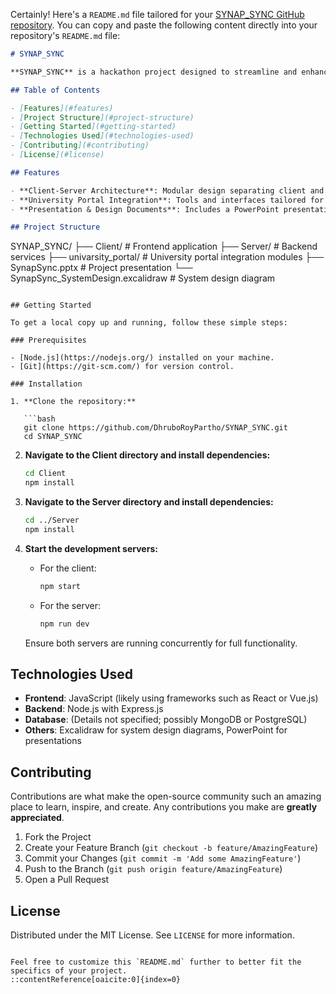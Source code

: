 Certainly! Here's a `README.md` file tailored for your [SYNAP\_SYNC GitHub repository](https://github.com/DhruboRoyPartho/SYNAP_SYNC). You can copy and paste the following content directly into your repository's `README.md` file:

```markdown
# SYNAP_SYNC

**SYNAP_SYNC** is a hackathon project designed to streamline and enhance the synchronization of data and processes within university portals. This project aims to provide a seamless interface for managing university-related data, ensuring efficient communication between clients and servers.

## Table of Contents

- [Features](#features)
- [Project Structure](#project-structure)
- [Getting Started](#getting-started)
- [Technologies Used](#technologies-used)
- [Contributing](#contributing)
- [License](#license)

## Features

- **Client-Server Architecture**: Modular design separating client and server functionalities for better scalability and maintenance.
- **University Portal Integration**: Tools and interfaces tailored for university data management.
- **Presentation & Design Documents**: Includes a PowerPoint presentation and system design diagrams to illustrate the project's architecture and workflow.

## Project Structure

```

SYNAP\_SYNC/
├── Client/                     # Frontend application
├── Server/                     # Backend services
├── univarsity\_portal/          # University portal integration modules
├── SynapSync.pptx              # Project presentation
└── SynapSync\_SystemDesign.excalidraw  # System design diagram

````

## Getting Started

To get a local copy up and running, follow these simple steps:

### Prerequisites

- [Node.js](https://nodejs.org/) installed on your machine.
- [Git](https://git-scm.com/) for version control.

### Installation

1. **Clone the repository:**

   ```bash
   git clone https://github.com/DhruboRoyPartho/SYNAP_SYNC.git
   cd SYNAP_SYNC
````

2. **Navigate to the Client directory and install dependencies:**

   ```bash
   cd Client
   npm install
   ```

3. **Navigate to the Server directory and install dependencies:**

   ```bash
   cd ../Server
   npm install
   ```

4. **Start the development servers:**

   * For the client:

     ```bash
     npm start
     ```

   * For the server:

     ```bash
     npm run dev
     ```

   Ensure both servers are running concurrently for full functionality.

## Technologies Used

* **Frontend**: JavaScript (likely using frameworks such as React or Vue.js)
* **Backend**: Node.js with Express.js
* **Database**: (Details not specified; possibly MongoDB or PostgreSQL)
* **Others**: Excalidraw for system design diagrams, PowerPoint for presentations

## Contributing

Contributions are what make the open-source community such an amazing place to learn, inspire, and create. Any contributions you make are **greatly appreciated**.

1. Fork the Project
2. Create your Feature Branch (`git checkout -b feature/AmazingFeature`)
3. Commit your Changes (`git commit -m 'Add some AmazingFeature'`)
4. Push to the Branch (`git push origin feature/AmazingFeature`)
5. Open a Pull Request

## License

Distributed under the MIT License. See `LICENSE` for more information.

```

Feel free to customize this `README.md` further to better fit the specifics of your project.
::contentReference[oaicite:0]{index=0}
 
```
